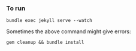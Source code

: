 ### To run

```
bundle exec jekyll serve --watch
```

Sometimes the above command might give errors:
```
gem cleanup && bundle install
```